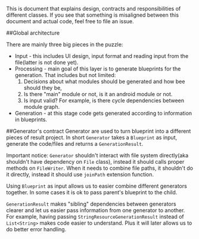 This is document that explains design, contracts and responsibilities of different classes. 
If you see that something is misaligned between this document and actual code, feel free to file an issue.

##Global architecture

There are mainly three big pieces in the puzzle:

* Input - this includes UI design, input format and reading input from the file(latter is not done yet).
* Processing - main goal of this layer is to generate blueprints for the generation. 
That includes but not limited:
    1. Decisions about what modules should be generated and how bee should they be, 
    2. Is there "main" module or not, is it an android module or not.
    3. Is input valid? For example, is there cycle dependencies between module graph.
* Generation - at this stage code gets generated according to information in blueprints.

##Generator's contract
Generator are used to turn blueprint into a different pieces of result project.
In short `Generator` takes a `Blueprint` as input, generate the code/files and returns a `GenerationResult`.

Important notice: `Generator` shouldn't interact with file system directly(aka shouldn't have dependency on `File` class), 
instead it should calls proper methods on `FileWriter`. When it needs to combine file paths, 
it shouldn't do it directly, instead it should use `joinPath` extension function.

Using `Blueprint` as input allows us to easier combine different generators together. 
In some cases it is ok to pass parent's blueprint to the child.

`GenerationResult` makes "sibling" dependencies between generators clearer and
let us easier pass information from one generator to another. For example,
having passing `StringResourceGenerationResult` instead of `List<String>` 
makes code easier to understand. Plus it will later allows us to do better error handling. 


 
 



